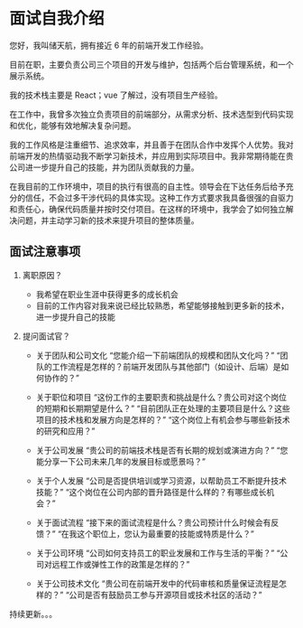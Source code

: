 # 面试自我介绍

您好，我叫储天航，拥有接近 6 年的前端开发工作经验。

目前在职，主要负责公司三个项目的开发与维护，包括两个后台管理系统，和一个展示系统。

我的技术栈主要是 React；vue 了解过，没有项目生产经验。

在工作中，我曾多次独立负责项目的前端部分，从需求分析、技术选型到代码实现和优化，能够有效地解决复杂问题。

我的工作风格是注重细节、追求效率，并且善于在团队合作中发挥个人优势。我对前端开发的热情驱动我不断学习新技术，并应用到实际项目中。我非常期待能在贵公司进一步提升自己的技能，并为团队贡献我的力量。

在我目前的工作环境中，项目的执行有很高的自主性。领导会在下达任务后给予充分的信任，不会过多干涉代码的具体实现。这种工作方式要求我具备很强的自驱力和责任心，确保代码质量并按时交付项目。在这样的环境中，我学会了如何独立解决问题，并主动学习新的技术来提升项目的整体质量。

## 面试注意事项

1. 离职原因？

   - 我希望在职业生涯中获得更多的成长机会
   - 目前的工作内容对我来说已经比较熟悉，希望能够接触到更多新的技术，进一步提升自己的技能

2. 提问面试官？

   - 关于团队和公司文化
     “您能介绍一下前端团队的规模和团队文化吗？”
     “团队的工作流程是怎样的？前端开发团队与其他部门（如设计、后端）是如何协作的？”

   - 关于职位和项目
     “这份工作的主要职责和挑战是什么？贵公司对这个岗位的短期和长期期望是什么？”
     “目前团队正在处理的主要项目是什么？这些项目的技术栈和发展方向是怎样的？”
     “这个岗位上有机会参与哪些新技术的研究和应用？”

   - 关于公司发展
     “贵公司的前端技术栈是否有长期的规划或演进方向？”
     “您能分享一下公司未来几年的发展目标或愿景吗？”

   - 关于个人发展
     “公司是否提供培训或学习资源，以帮助员工不断提升技术技能？”
     “这个岗位在公司内部的晋升路径是什么样的？有哪些成长机会？”

   - 关于面试流程
     “接下来的面试流程是什么？贵公司预计什么时候会有反馈？”
     “在我这个职位上，您认为最重要的技能或特质是什么？”

   - 关于公司环境
     “公司如何支持员工的职业发展和工作与生活的平衡？”
     “公司对远程工作或弹性工作的政策是怎样的？”

   - 关于公司技术文化
     “贵公司在前端开发中的代码审核和质量保证流程是怎样的？”
     “公司是否有鼓励员工参与开源项目或技术社区的活动？”

持续更新。。。
